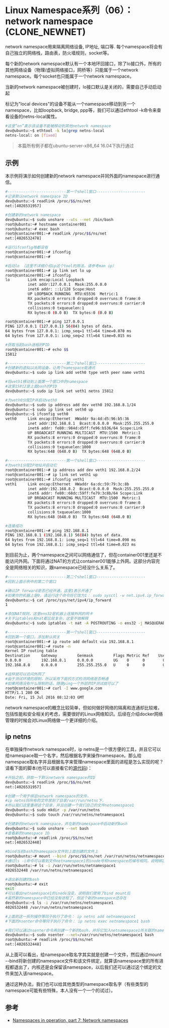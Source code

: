 # Linux Namespace系列（06）：network namespace (CLONE_NEWNET)

network namespace用来隔离网络设备, IP地址, 端口等. 每个namespace将会有自己独立的网络栈，路由表，防火墙规则，socket等。

每个新的network namespace默认有一个本地环回接口，除了lo接口外，所有的其他网络设备（物理/虚拟网络接口，网桥等）只能属于一个network namespace。每个socket也只能属于一个network namespace。     

当新的network namespace被创建时，lo接口默认是关闭的，需要自己手动启动起

标记为"local devices"的设备不能从一个namespace移动到另一个namespace，比如loopback, bridge, ppp等，我们可以通过ethtool -k命令来查看设备的netns-local属性。
```bash
#这里“on”表示该设备不能被移动到其他network namespace
dev@ubuntu:~$ ethtool -k lo|grep netns-local
netns-local: on [fixed]
```

>本篇所有例子都在ubuntu-server-x86_64 16.04下执行通过

## 示例

本示例将演示如何创建新的network namespace并同外面的namespace进行通信。

```bash
#--------------------------第一个shell窗口----------------------
#记录默认network namespace ID
dev@ubuntu:~$ readlink /proc/$$/ns/net
net:[4026531957]

#创建新的network namespace
dev@ubuntu:~$ sudo unshare --uts --net /bin/bash
root@ubuntu:~# hostname container001
root@ubuntu:~# exec bash
root@container001:~# readlink /proc/$$/ns/net
net:[4026532478]

#运行ifconfig啥都没有
root@container001:~# ifconfig
root@container001:~#

#启动lo （这里不详细介绍ip这个tool的用法，请参考man ip）
root@container001:~# ip link set lo up
root@container001:~# ifconfig
lo        Link encap:Local Loopback
          inet addr:127.0.0.1  Mask:255.0.0.0
          inet6 addr: ::1/128 Scope:Host
          UP LOOPBACK RUNNING  MTU:65536  Metric:1
          RX packets:0 errors:0 dropped:0 overruns:0 frame:0
          TX packets:0 errors:0 dropped:0 overruns:0 carrier:0
          collisions:0 txqueuelen:1
          RX bytes:0 (0.0 B)  TX bytes:0 (0.0 B)

root@container001:~# ping 127.0.0.1
PING 127.0.0.1 (127.0.0.1) 56(84) bytes of data.
64 bytes from 127.0.0.1: icmp_seq=1 ttl=64 time=0.070 ms
64 bytes from 127.0.0.1: icmp_seq=2 ttl=64 time=0.015 ms

#获取当前bash进程的PID
root@container001:~# echo $$
15812

#--------------------------第二个shell窗口----------------------
#创建新的虚拟以太网设备，让两个namespace能通讯
dev@ubuntu:~$ sudo ip link add veth0 type veth peer name veth1

#将veth1移动到上面第一个窗口中的namespace
#这里15812是上面bash的PID
dev@ubuntu:~$ sudo ip link set veth1 netns 15812

#为veth0分配IP并启动veth0
dev@ubuntu:~$ sudo ip address add dev veth0 192.168.8.1/24
dev@ubuntu:~$ sudo ip link set veth0 up
dev@ubuntu:~$ ifconfig veth0
veth0     Link encap:Ethernet  HWaddr 9a:4d:d5:96:b5:36
          inet addr:192.168.8.1  Bcast:0.0.0.0  Mask:255.255.255.0
          inet6 addr: fe80::984d:d5ff:fe96:b536/64 Scope:Link
          UP BROADCAST RUNNING MULTICAST  MTU:1500  Metric:1
          RX packets:8 errors:0 dropped:0 overruns:0 frame:0
          TX packets:8 errors:0 dropped:0 overruns:0 carrier:0
          collisions:0 txqueuelen:1000
          RX bytes:648 (648.0 B)  TX bytes:648 (648.0 B)

#--------------------------第一个shell窗口----------------------
#为veth1分配IP地址并启动它
root@container001:~# ip address add dev veth1 192.168.8.2/24
root@container001:~# ip link set veth1 up
root@container001:~# ifconfig veth1
veth1     Link encap:Ethernet  HWaddr 6a:dc:59:79:3c:8b
          inet addr:192.168.8.2  Bcast:0.0.0.0  Mask:255.255.255.0
          inet6 addr: fe80::68dc:59ff:fe79:3c8b/64 Scope:Link
          UP BROADCAST RUNNING MULTICAST  MTU:1500  Metric:1
          RX packets:8 errors:0 dropped:0 overruns:0 frame:0
          TX packets:8 errors:0 dropped:0 overruns:0 carrier:0
          collisions:0 txqueuelen:1000
          RX bytes:648 (648.0 B)  TX bytes:648 (648.0 B)

#连接成功
root@container001:~# ping 192.168.8.1
PING 192.168.8.1 (192.168.8.1) 56(84) bytes of data.
64 bytes from 192.168.8.1: icmp_seq=1 ttl=64 time=0.098 ms
64 bytes from 192.168.8.1: icmp_seq=2 ttl=64 time=0.023 ms
```

到目前为止，两个namespace之间可以网络通信了，但在container001里还是不能访问外网。下面将通过NAT的方式让container001能够上外网。这部分内容完全是网络相关的知识，跟namespace已经没什么关系了。

```bash
#--------------------------第二个shell窗口----------------------
#回到上面示例中的第二个窗口

#确认IP forward是否已经开通，这里1表示开通了
#如果你的机器上是0，请运行这个命令将它改为1： sudo sysctl -w net.ipv4.ip_forward=1
dev@ubuntu:~$ cat /proc/sys/net/ipv4/ip_forward
1

#添加NAT规则，这里ens32是机器上连接外网的网卡
#关于iptables和nat都比较复杂，这里不做解释
dev@ubuntu:~$ sudo iptables -t nat -A POSTROUTING -o ens32 -j MASQUERADE

#--------------------------第一个shell窗口----------------------
#回到第一个窗口，添加默认网关
root@container001:~# ip route add default via 192.168.8.1
root@container001:~# route -n
Kernel IP routing table
Destination     Gateway         Genmask         Flags Metric Ref    Use Iface
0.0.0.0         192.168.8.1     0.0.0.0         UG    0      0        0 veth1
192.168.8.0     0.0.0.0         255.255.255.0   U     0      0        0 veth1

#这样就可以访问外网了
#由于测试环境的限制，所以采用下面的方式检测网络是否畅通
#如果网络没有什么限制的话，随便ping一个外部的IP测试就可以了
root@container001:~# curl -I www.google.com
HTTP/1.1 200 OK
Date: Fri, 15 Jul 2016 08:12:03 GMT

```

network namespace的概念比较简单，但如何做好网络的隔离和连通却比较难，包括性能和安全相关的考虑，需要很好的Linux网络知识。后续在介绍docker网络管理的时候会对Linux网络做一个更详细的介绍。

## ip netns
在单独操作network namespace时，ip netns是一个很方便的工具，并且它可以给namespace取一个名字，然后根据名字来操作namespace。那么给namespace取名字并且根据名字来管理namespace里面的进程是怎么实现的呢？请看下面的脚本(也可以直接看它的[源代码](https://github.com/shemminger/iproute2/blob/master/ip/ipnetns.c))：
```bash
#开始之前，获取一下默认network namespace的ID
dev@ubuntu:~$ readlink /proc/$$/ns/net
net:[4026531957]

#创建一个用于绑定network namespace的文件，
#ip netns将所有的文件放到了目录/var/run/netns下，
#所以我们这里重用这个目录，并且创建一个我们自己的文件netnamespace1
dev@ubuntu:~$ sudo mkdir -p /var/run/netns
dev@ubuntu:~$ sudo touch /var/run/netns/netnamespace1

#创建新的network namespace，并在新的namespace中启动新的bash
dev@ubuntu:~$ sudo unshare --net bash
#查看新的namespace ID
root@ubuntu:~# readlink /proc/$$/ns/net
net:[4026532448]

#bind当前bash的namespace文件到上面创建的文件上
root@ubuntu:~# mount --bind /proc/$$/ns/net /var/run/netns/netnamespace1
#通过ls -i命令可以看到文件netnamespace1的inode号和namespace的编号相同，说明绑定成功
root@ubuntu:~# ls -i /var/run/netns/netnamespace1
4026532448 /var/run/netns/netnamespace1

#退出新创建的bash
root@ubuntu:~# exit
exit
#可以看出netnamespace1的inode没变，说明我们使用了bind mount后
#虽然新的namespace中已经没有进程了，但这个新的namespace还存在
dev@ubuntu:~$ ls -i /var/run/netns/netnamespace1
4026532448 /var/run/netns/netnamespace1

#上面的这一系列操作等同于执行了命令： ip netns add netnamespace1
#下面的nsenter命令等同于执行了命令： ip netns exec netnamespace1 bash

#我们可以通过nsenter命令再创建一个新的bash，并将它加入netnamespace1所关联的namespace（net:[4026532448]）
dev@ubuntu:~$ sudo nsenter --net=/var/run/netns/netnamespace1 bash
root@ubuntu:~# readlink /proc/$$/ns/net
net:[4026532448]
```

从上面可以看出，给namespace取名字其实就是创建一个文件，然后通过mount --bind将新创建的namespace文件和该文件绑定，就算该namespace里的所有进程都退出了，内核还是会保留该namespace，以后我们还可以通过这个绑定的文件来加入该namespace。

通过这种办法，我们也可以给其他类型的namespace取名字（有些类型的 namespace可能有些特殊，本人没有一个一个的试过）。

## 参考
* [Namespaces in operation, part 7: Network namespaces](https://lwn.net/Articles/580893/)